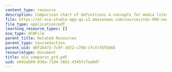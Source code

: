 ```yaml
---
content_type: resource
description: Comparison chart of definitions & concepts for media literacy education.
file: https://ol-ocw-studio-app-qa.s3.amazonaws.com/courses/cms-998-new-media-literacies-spring-2007/e042eb89838a71d416b14345fcfae0d7_mle_comparsn_grd.pdf
file_type: application/pdf
learning_resource_types: []
ocw_type: OCWFile
parent_title: Related Resources
parent_type: CourseSection
parent_uid: d0f2b472-7c9f-3d72-c798-cfcfcf6fbb6b
resourcetype: Document
title: mle_comparsn_grd.pdf
uid: e042eb89-838a-71d4-16b1-4345fcfae0d7
---
```

